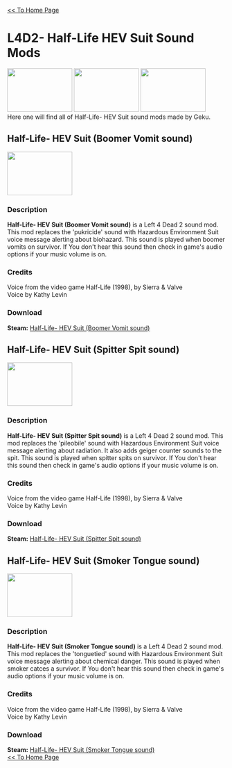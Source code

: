 [<< To Home Page](https://gekusite.github.io/Geku/)
# L4D2- Half-Life HEV Suit Sound Mods
<img src="https://steamuserimages-a.akamaihd.net/ugc/918044561808317045/60BE7E44FC6E5A4771D2CBE95B0D8AC1E0322C79/" width="150" height="100"> <img src="https://steamuserimages-a.akamaihd.net/ugc/914672854143236799/527E002741D0B1678573D8BA8B403AA12BCD9C7E/" width="150" height="100"> <img src="https://steamuserimages-a.akamaihd.net/ugc/947332417666495934/D52E80B08D1C18E0A6808897A6F4471FA518DECA/?imw=637&imh=358&ima=fit&impolicy=Letterbox&imcolor=%23000000&letterbox=true" width="150" height="100"> <br/>
Here one will find all of Half-Life- HEV Suit sound mods made by Geku.

## Half-Life- HEV Suit (Boomer Vomit sound)
<img src="https://steamuserimages-a.akamaihd.net/ugc/918044561808317045/60BE7E44FC6E5A4771D2CBE95B0D8AC1E0322C79/" width="150" height="100">

### Description
**Half-Life- HEV Suit (Boomer Vomit sound)** is a Left 4 Dead 2 sound mod. This mod replaces the 'pukricide' sound with Hazardous Environment Suit voice message alerting about biohazard. This sound is played when boomer vomits on survivor. If You don't hear this sound then check in game's audio options if your music volume is on.

### Credits
Voice from the video game Half-Life (1998), by Sierra & Valve <br/>
Voice by Kathy Levin

### Download

 **Steam:** [Half-Life- HEV Suit (Boomer Vomit sound)](https://steamcommunity.com/sharedfiles/filedetails/?id=1324210106)
 
## Half-Life- HEV Suit (Spitter Spit sound)

<img src="https://steamuserimages-a.akamaihd.net/ugc/914672854143236799/527E002741D0B1678573D8BA8B403AA12BCD9C7E/" width="150" height="100">

### Description
**Half-Life- HEV Suit (Spitter Spit sound)** is a Left 4 Dead 2 sound mod. This mod replaces the 'pileobile' sound with Hazardous Environment Suit voice message alerting about radiation. It also adds geiger counter sounds to the spit. This sound is played when spitter spits on survivor. If You don't hear this sound then check in game's audio options if your music volume is on.

### Credits
Voice from the video game Half-Life (1998), by Sierra & Valve <br/>
Voice by Kathy Levin

### Download

 **Steam:** [Half-Life- HEV Suit (Spitter Spit sound)](https://steamcommunity.com/sharedfiles/filedetails/?id=1385882009)
 
## Half-Life- HEV Suit (Smoker Tongue sound)

<img src="https://steamuserimages-a.akamaihd.net/ugc/947332417666495934/D52E80B08D1C18E0A6808897A6F4471FA518DECA/?imw=637&imh=358&ima=fit&impolicy=Letterbox&imcolor=%23000000&letterbox=true" width="150" height="100">

### Description
**Half-Life- HEV Suit (Smoker Tongue sound)** is a Left 4 Dead 2 sound mod. This mod replaces the 'tonguetied' sound with Hazardous Environment Suit voice message alerting about chemical danger. This sound is played when smoker catces a survivor. If You don't hear this sound then check in game's audio options if your music volume is on.

### Credits
Voice from the video game Half-Life (1998), by Sierra & Valve <br/>
Voice by Kathy Levin

### Download

 **Steam:** [Half-Life- HEV Suit (Smoker Tongue sound)](https://steamcommunity.com/sharedfiles/filedetails/?id=1385882009)
 <br/>[<< To Home Page](https://gekusite.github.io/Geku/)
